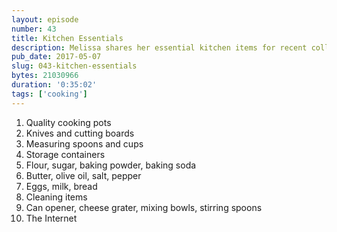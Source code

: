 ```yaml
---
layout: episode
number: 43
title: Kitchen Essentials
description: Melissa shares her essential kitchen items for recent college graduates.
pub_date: 2017-05-07
slug: 043-kitchen-essentials
bytes: 21030966
duration: '0:35:02'
tags: ['cooking']
---
```


<ol>
<li>Quality cooking pots</li>
<li>Knives and cutting boards</li>
<li>Measuring spoons and cups</li>
<li>Storage containers</li>
<li>Flour, sugar, baking powder, baking soda</li>
<li>Butter, olive oil, salt, pepper</li>
<li>Eggs, milk, bread</li>
<li>Cleaning items</li>
<li>Can opener, cheese grater, mixing bowls, stirring spoons</li>
<li>The Internet</li>
</ol>